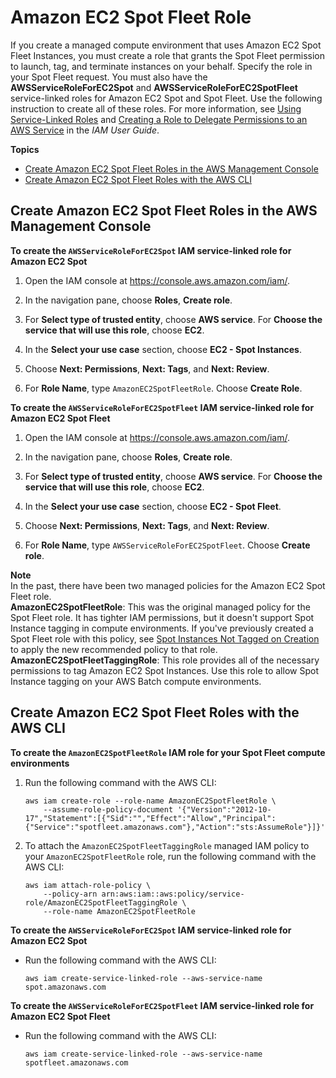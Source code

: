 # Amazon EC2 Spot Fleet Role<a name="spot_fleet_IAM_role"></a>

If you create a managed compute environment that uses Amazon EC2 Spot Fleet Instances, you must create a role that grants the Spot Fleet permission to launch, tag, and terminate instances on your behalf\. Specify the role in your Spot Fleet request\. You must also have the **AWSServiceRoleForEC2Spot** and **AWSServiceRoleForEC2SpotFleet** service\-linked roles for Amazon EC2 Spot and Spot Fleet\. Use the following instruction to create all of these roles\. For more information, see [Using Service\-Linked Roles](https://docs.aws.amazon.com/IAM/latest/UserGuide/using-service-linked-roles.html) and [Creating a Role to Delegate Permissions to an AWS Service](https://docs.aws.amazon.com/IAM/latest/UserGuide/id_roles_create_for-service.html) in the *IAM User Guide*\.

**Topics**
+ [Create Amazon EC2 Spot Fleet Roles in the AWS Management Console](#spot-fleet-roles-console)
+ [Create Amazon EC2 Spot Fleet Roles with the AWS CLI](#spot-fleet-roles-cli)

## Create Amazon EC2 Spot Fleet Roles in the AWS Management Console<a name="spot-fleet-roles-console"></a>

**To create the `AWSServiceRoleForEC2Spot` IAM service\-linked role for Amazon EC2 Spot**

1. Open the IAM console at [https://console\.aws\.amazon\.com/iam/](https://console.aws.amazon.com/iam/)\.

1. In the navigation pane, choose **Roles**, **Create role**\. 

1. For **Select type of trusted entity**, choose **AWS service**\. For **Choose the service that will use this role**, choose **EC2**\.

1. In the **Select your use case** section, choose **EC2 \- Spot Instances**\.

1. Choose **Next: Permissions**, **Next: Tags**, and **Next: Review**\.

1. For **Role Name**, type `AmazonEC2SpotFleetRole`\. Choose **Create Role**\. 

**To create the `AWSServiceRoleForEC2SpotFleet` IAM service\-linked role for Amazon EC2 Spot Fleet**

1. Open the IAM console at [https://console\.aws\.amazon\.com/iam/](https://console.aws.amazon.com/iam/)\.

1. In the navigation pane, choose **Roles**, **Create role**\. 

1. For **Select type of trusted entity**, choose **AWS service**\. For **Choose the service that will use this role**, choose **EC2**\.

1. In the **Select your use case** section, choose **EC2 \- Spot Fleet**\.

1. Choose **Next: Permissions**, **Next: Tags**, and **Next: Review**\.

1. For **Role Name**, type `AWSServiceRoleForEC2SpotFleet`\. Choose **Create role**\.

**Note**  
In the past, there have been two managed policies for the Amazon EC2 Spot Fleet role\.  
**AmazonEC2SpotFleetRole**: This was the original managed policy for the Spot Fleet role\. It has tighter IAM permissions, but it doesn't support Spot Instance tagging in compute environments\. If you've previously created a Spot Fleet role with this policy, see [Spot Instances Not Tagged on Creation](troubleshooting.md#spot-instance-no-tag) to apply the new recommended policy to that role\.
**AmazonEC2SpotFleetTaggingRole**: This role provides all of the necessary permissions to tag Amazon EC2 Spot Instances\. Use this role to allow Spot Instance tagging on your AWS Batch compute environments\.

## Create Amazon EC2 Spot Fleet Roles with the AWS CLI<a name="spot-fleet-roles-cli"></a>

**To create the `AmazonEC2SpotFleetRole` IAM role for your Spot Fleet compute environments**

1. Run the following command with the AWS CLI:

   ```
   aws iam create-role --role-name AmazonEC2SpotFleetRole \
       --assume-role-policy-document '{"Version":"2012-10-17","Statement":[{"Sid":"","Effect":"Allow","Principal":{"Service":"spotfleet.amazonaws.com"},"Action":"sts:AssumeRole"}]}'
   ```

1. To attach the `AmazonEC2SpotFleetTaggingRole` managed IAM policy to your `AmazonEC2SpotFleetRole` role, run the following command with the AWS CLI: 

   ```
   aws iam attach-role-policy \
       --policy-arn arn:aws:iam::aws:policy/service-role/AmazonEC2SpotFleetTaggingRole \
       --role-name AmazonEC2SpotFleetRole
   ```

**To create the `AWSServiceRoleForEC2Spot` IAM service\-linked role for Amazon EC2 Spot**
+ Run the following command with the AWS CLI:

  ```
  aws iam create-service-linked-role --aws-service-name spot.amazonaws.com
  ```

**To create the `AWSServiceRoleForEC2SpotFleet` IAM service\-linked role for Amazon EC2 Spot Fleet**
+ Run the following command with the AWS CLI: 

  ```
  aws iam create-service-linked-role --aws-service-name spotfleet.amazonaws.com
  ```
